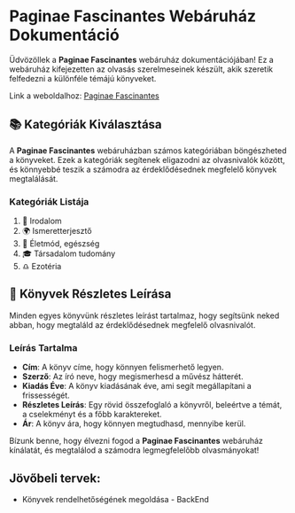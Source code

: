 # Paginae Fascinantes Webáruház Dokumentáció

Üdvözöllek a **Paginae Fascinantes** webáruház dokumentációjában! Ez a webáruház kifejezetten az olvasás szerelmeseinek készült, akik szeretik felfedezni a különféle témájú könyveket.

Link a weboldalhoz: [Paginae Fascinantes](https://link-url-here.org](https://janibt.github.io/3okos-konyvesbolt-reloaded](https://janibt.github.io/3okos-konyvesbolt-reloaded/)))

## 📚 Kategóriák Kiválasztása

A **Paginae Fascinantes** webáruházban számos kategóriában böngészheted a könyveket. Ezek a kategóriák segítenek eligazodni az olvasnivalók között, és könnyebbé teszik a számodra az érdeklődésednek megfelelő könyvek megtalálását.

### Kategóriák Listája

1. 📖 Irodalom
2. 🌍 Ismeretterjesztő
3. 🧠 Életmód, egészség
4. 🎓 Társadalom tudomány
5. ♎ Ezotéria

## 📝 Könyvek Részletes Leírása

Minden egyes könyvünk részletes leírást tartalmaz, hogy segítsünk neked abban, hogy megtaláld az érdeklődésednek megfelelő olvasnivalót.

### Leírás Tartalma

- **Cím**: A könyv címe, hogy könnyen felismerhető legyen.
- **Szerző**: Az író neve, hogy megismerhesd a művész hátterét.
- **Kiadás Éve**: A könyv kiadásának éve, ami segít megállapítani a frissességét.
- **Részletes Leírás**: Egy rövid összefoglaló a könyvről, beleértve a témát, a cselekményt és a főbb karaktereket.
- **Ár**: A könyv ára, hogy könnyen megtudhasd, mennyibe kerül.

Bízunk benne, hogy élvezni fogod a **Paginae Fascinantes** webáruház kínálatát, és megtalálod a számodra legmegfelelőbb olvasmányokat!

## Jövőbeli tervek:
- Könyvek rendelhetőségének megoldása - BackEnd
